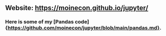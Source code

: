 ## Website: https://moinecon.github.io/jupyter/
### Here is some of my [Pandas code]{https://github.com/moinecon/jupyter/blob/main/pandas.md}.

 
